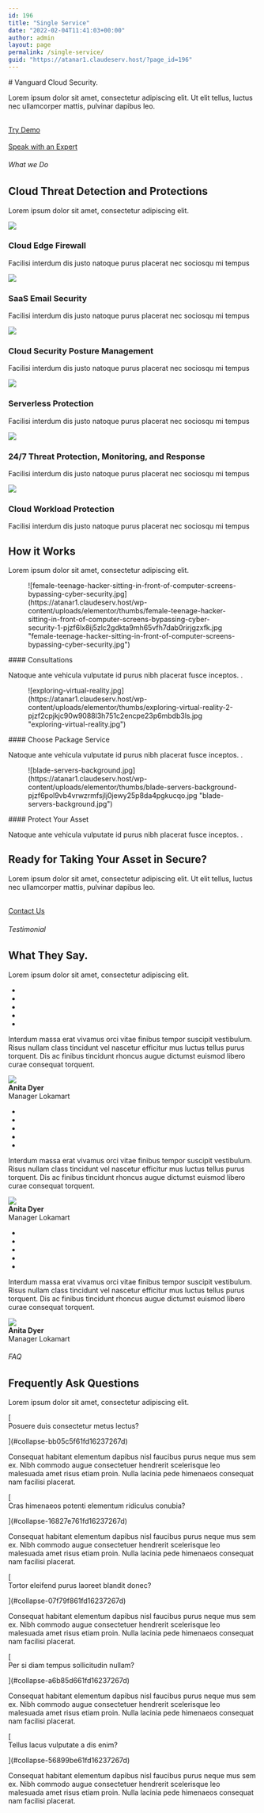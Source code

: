 ```yaml
---
id: 196
title: "Single Service"
date: "2022-02-04T11:41:03+00:00"
author: admin
layout: page
permalink: /single-service/
guid: "https://atanar1.claudeserv.host/?page_id=196"
---
```


<style>/*! elementor - v3.5.5 - 03-02-2022 */
.elementor-heading-title{padding:0;margin:0;line-height:1}.elementor-widget-heading .elementor-heading-title[class*=elementor-size-]>a{color:inherit;font-size:inherit;line-height:inherit}.elementor-widget-heading .elementor-heading-title.elementor-size-small{font-size:15px}.elementor-widget-heading .elementor-heading-title.elementor-size-medium{font-size:19px}.elementor-widget-heading .elementor-heading-title.elementor-size-large{font-size:29px}.elementor-widget-heading .elementor-heading-title.elementor-size-xl{font-size:39px}.elementor-widget-heading .elementor-heading-title.elementor-size-xxl{font-size:59px}</style></head><body># Vanguard Cloud Security.

Lorem ipsum dolor sit amet, consectetur adipiscing elit. Ut elit tellus, luctus nec ullamcorper mattis, pulvinar dapibus leo.

[  
 Try Demo ](#)  
 [  
 Speak with an Expert ](#)

###### What we Do

## Cloud Threat Detection and Protections

Lorem ipsum dolor sit amet, consectetur adipiscing elit.

![](https://atanar1.claudeserv.host/wp-content/uploads/2022/02/Artboard-17.png)

### Cloud Edge Firewall

Facilisi interdum dis justo natoque purus placerat nec sociosqu mi tempus

![](https://atanar1.claudeserv.host/wp-content/uploads/2022/02/Artboard-19.png)

### SaaS Email Security

Facilisi interdum dis justo natoque purus placerat nec sociosqu mi tempus

![](https://atanar1.claudeserv.host/wp-content/uploads/2022/02/Artboard-20.png)

### Cloud Security Posture Management

Facilisi interdum dis justo natoque purus placerat nec sociosqu mi tempus

![](https://atanar1.claudeserv.host/wp-content/uploads/2022/02/Artboard-15.png)

### Serverless Protection

Facilisi interdum dis justo natoque purus placerat nec sociosqu mi tempus

![](https://atanar1.claudeserv.host/wp-content/uploads/2022/02/Artboard-36.png)

### 24/7 Threat Protection, Monitoring, and Response

Facilisi interdum dis justo natoque purus placerat nec sociosqu mi tempus

![](https://atanar1.claudeserv.host/wp-content/uploads/2022/02/Artboard-37.png)

### Cloud Workload Protection

Facilisi interdum dis justo natoque purus placerat nec sociosqu mi tempus

## How it Works

Lorem ipsum dolor sit amet, consectetur adipiscing elit.

<style>/*! elementor - v3.5.5 - 03-02-2022 */
.elementor-widget-image-box .elementor-image-box-content{width:100%}@media (min-width:768px){.elementor-widget-image-box.elementor-position-left .elementor-image-box-wrapper,.elementor-widget-image-box.elementor-position-right .elementor-image-box-wrapper{display:-webkit-box;display:-ms-flexbox;display:flex}.elementor-widget-image-box.elementor-position-right .elementor-image-box-wrapper{text-align:right;-webkit-box-orient:horizontal;-webkit-box-direction:reverse;-ms-flex-direction:row-reverse;flex-direction:row-reverse}.elementor-widget-image-box.elementor-position-left .elementor-image-box-wrapper{text-align:left;-webkit-box-orient:horizontal;-webkit-box-direction:normal;-ms-flex-direction:row;flex-direction:row}.elementor-widget-image-box.elementor-position-top .elementor-image-box-img{margin:auto}.elementor-widget-image-box.elementor-vertical-align-top .elementor-image-box-wrapper{-webkit-box-align:start;-ms-flex-align:start;align-items:flex-start}.elementor-widget-image-box.elementor-vertical-align-middle .elementor-image-box-wrapper{-webkit-box-align:center;-ms-flex-align:center;align-items:center}.elementor-widget-image-box.elementor-vertical-align-bottom .elementor-image-box-wrapper{-webkit-box-align:end;-ms-flex-align:end;align-items:flex-end}}@media (max-width:767px){.elementor-widget-image-box .elementor-image-box-img{margin-left:auto!important;margin-right:auto!important;margin-bottom:15px}}.elementor-widget-image-box .elementor-image-box-img{display:inline-block}.elementor-widget-image-box .elementor-image-box-title a{color:inherit}.elementor-widget-image-box .elementor-image-box-wrapper{text-align:center}.elementor-widget-image-box .elementor-image-box-description{margin:0}</style><figure>![female-teenage-hacker-sitting-in-front-of-computer-screens-bypassing-cyber-security.jpg](https://atanar1.claudeserv.host/wp-content/uploads/elementor/thumbs/female-teenage-hacker-sitting-in-front-of-computer-screens-bypassing-cyber-security-1-pjzf6lx8ij5zlc2gdkta9mh65vfh7dab0rirjgzxfk.jpg "female-teenage-hacker-sitting-in-front-of-computer-screens-bypassing-cyber-security.jpg")</figure>#### Consultations

Natoque ante vehicula vulputate id purus nibh placerat fusce inceptos. .

<figure>![exploring-virtual-reality.jpg](https://atanar1.claudeserv.host/wp-content/uploads/elementor/thumbs/exploring-virtual-reality-2-pjzf2cpjkjc90w9088l3h751c2encpe23p6mbdb3ls.jpg "exploring-virtual-reality.jpg")</figure>#### Choose Package Service

Natoque ante vehicula vulputate id purus nibh placerat fusce inceptos. .

<figure>![blade-servers-background.jpg](https://atanar1.claudeserv.host/wp-content/uploads/elementor/thumbs/blade-servers-background-pjzf6pol9vb4vrwzrmfsjlj0jewy25p8da4pgkucqo.jpg "blade-servers-background.jpg")</figure>#### Protect Your Asset

Natoque ante vehicula vulputate id purus nibh placerat fusce inceptos. .

## Ready for Taking Your Asset in Secure?

Lorem ipsum dolor sit amet, consectetur adipiscing elit. Ut elit tellus, luctus nec ullamcorper mattis, pulvinar dapibus leo.

[  
 Contact Us  
 ](#)

###### Testimonial

## What They Say.

Lorem ipsum dolor sit amet, consectetur adipiscing elit.

- <a></a>
- <a></a>
- <a></a>
- <a></a>
- <a></a>

Interdum massa erat vivamus orci vitae finibus tempor suscipit vestibulum. Risus nullam class tincidunt vel nascetur efficitur mus luctus tellus purus torquent. Dis ac finibus tincidunt rhoncus augue dictumst euismod libero curae consequat torquent.

![](https://atanar1.claudeserv.host/wp-content/uploads/2022/02/lifestyle-beautiful-woman-in-the-office.jpg)  
 **Anita Dyer**  
 Manager Lokamart

- <a></a>
- <a></a>
- <a></a>
- <a></a>
- <a></a>

Interdum massa erat vivamus orci vitae finibus tempor suscipit vestibulum. Risus nullam class tincidunt vel nascetur efficitur mus luctus tellus purus torquent. Dis ac finibus tincidunt rhoncus augue dictumst euismod libero curae consequat torquent.

![](https://atanar1.claudeserv.host/wp-content/uploads/2022/02/lifestyle-beautiful-woman-in-the-office.jpg)  
 **Anita Dyer**  
 Manager Lokamart

- <a></a>
- <a></a>
- <a></a>
- <a></a>
- <a></a>

Interdum massa erat vivamus orci vitae finibus tempor suscipit vestibulum. Risus nullam class tincidunt vel nascetur efficitur mus luctus tellus purus torquent. Dis ac finibus tincidunt rhoncus augue dictumst euismod libero curae consequat torquent.

![](https://atanar1.claudeserv.host/wp-content/uploads/2022/02/lifestyle-beautiful-woman-in-the-office.jpg)  
 **Anita Dyer**  
 Manager Lokamart

###### FAQ

## Frequently Ask Questions

Lorem ipsum dolor sit amet, consectetur adipiscing elit.

[  
 Posuere duis consectetur metus lectus?

](#collapse-bb05c5f61fd16237267d)

Consequat habitant elementum dapibus nisl faucibus purus neque mus sem ex. Nibh commodo augue consectetuer hendrerit scelerisque leo malesuada amet risus etiam proin. Nulla lacinia pede himenaeos consequat nam facilisi placerat.

[  
 Cras himenaeos potenti elementum ridiculus conubia?

](#collapse-16827e761fd16237267d)

Consequat habitant elementum dapibus nisl faucibus purus neque mus sem ex. Nibh commodo augue consectetuer hendrerit scelerisque leo malesuada amet risus etiam proin. Nulla lacinia pede himenaeos consequat nam facilisi placerat.

[  
 Tortor eleifend purus laoreet blandit donec?

](#collapse-07f79f861fd16237267d)

Consequat habitant elementum dapibus nisl faucibus purus neque mus sem ex. Nibh commodo augue consectetuer hendrerit scelerisque leo malesuada amet risus etiam proin. Nulla lacinia pede himenaeos consequat nam facilisi placerat.

[  
 Per si diam tempus sollicitudin nullam?

](#collapse-a6b85d661fd16237267d)

Consequat habitant elementum dapibus nisl faucibus purus neque mus sem ex. Nibh commodo augue consectetuer hendrerit scelerisque leo malesuada amet risus etiam proin. Nulla lacinia pede himenaeos consequat nam facilisi placerat.

[  
 Tellus lacus vulputate a dis enim?

](#collapse-56899be61fd16237267d)

Consequat habitant elementum dapibus nisl faucibus purus neque mus sem ex. Nibh commodo augue consectetuer hendrerit scelerisque leo malesuada amet risus etiam proin. Nulla lacinia pede himenaeos consequat nam facilisi placerat.
